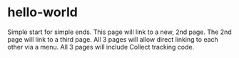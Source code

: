 # hello-world
Simple start for simple ends.
This page will link to a new, 2nd page.
The 2nd page will link to a third page.
All 3 pages will allow direct linking to each other via a menu.
All 3 pages will include Collect tracking code.
